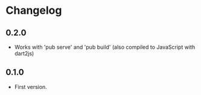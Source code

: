 Changelog
=========

0.2.0
-----

* Works with 'pub serve' and 'pub build' (also compiled to JavaScript with dart2js)

0.1.0
-----

* First version.